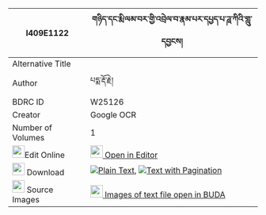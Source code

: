 |I409E1122|གཉིད་དང་རྨི་ལམ་བར་གྱི་འབྲེལ་བ་རྣམ་པར་དཔྱད་པ་ཌཱ་ཀིའི་གླུ་དབྱངས། 
| --- | --- 
|Alternative Title |
|Author| པདྨ་རྡོ་རྗེ།
|BDRC ID | W25126
|Creator | Google OCR
|Number of Volumes| 1
|<img width="25" src="https://img.icons8.com/color/25/000000/edit-property.png">Edit Online| [<img width="25" src="https://avatars.githubusercontent.com/u/45091458?s=200&v=4"> Open in Editor](http://editor.openpecha.org/I409E1122)
|<img width="25" src="https://img.icons8.com/fluent/48/000000/download-2.png"/>  Download | [![](https://img.icons8.com/color/20/000000/txt.png)Plain Text](https://github.com/Openpecha/I409E1122/releases/download/v1/nyi_dang_milam_bar_gyi_drelwa__plain_I409E1122.zip), [![](https://img.icons8.com/color/20/000000/txt.png)Text with Pagination](https://github.com/Openpecha/I409E1122/releases/download/v1/nyi_dang_milam_bar_gyi_drelwa__pages_I409E1122.zip)
|<img width="25" src="https://img.icons8.com/plasticine/100/000000/pictures-folder.png"/>  Source Images | [<img width="25" src="https://library.bdrc.io/icons/BUDA-small.svg"> Images of text file open in BUDA](https://library.bdrc.io/show/bdr:W25126)
